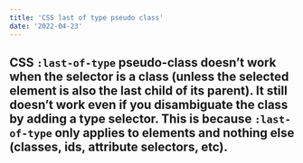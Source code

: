 ```yaml
---
title: 'CSS last of type pseudo class'
date: '2022-04-23'
---
```


CSS `:last-of-type` pseudo-class doesn’t work when the selector is a class 
(unless the selected element is also the last child of its parent). 
It still doesn’t work even if you disambiguate the class by adding a type selector. This
is because `:last-of-type` only applies to elements and nothing else (classes, ids, attribute selectors, etc).
---